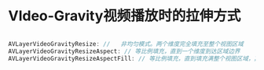 # VIdeo-Gravity视频播放时的拉伸方式

``` swift

AVLayerVideoGravityResize: //	非均匀模式。两个维度完全填充至整个视图区域
AVLayerVideoGravityResizeAspect: // 等比例填充，直到一个维度到达区域边界
AVLayerVideoGravityResizeAspectFill: // 等比例填充，直到填充满整个视图区域，其中一个维度的部分区域会被裁剪

```